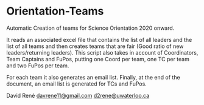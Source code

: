 # Orientation-Teams

 Automatic Creation of teams for Science Orientation 2020 onward.

 It reads an associated excel file that contains the list of all leaders and the list of all teams and then
 creates teams that are fair (Good ratio of new leaders/returning leaders). This script also takes in account
 of Coordinators, Team Captains and FuPos, putting one Coord per team, one TC per team and two FuPos per team.

 For each team it also generates an email list.
 Finally, at the end of the document, an email list is generated for TCs and FuPos.

 David René
 davrene11@gmail.com
 d2rene@uwaterloo.ca
